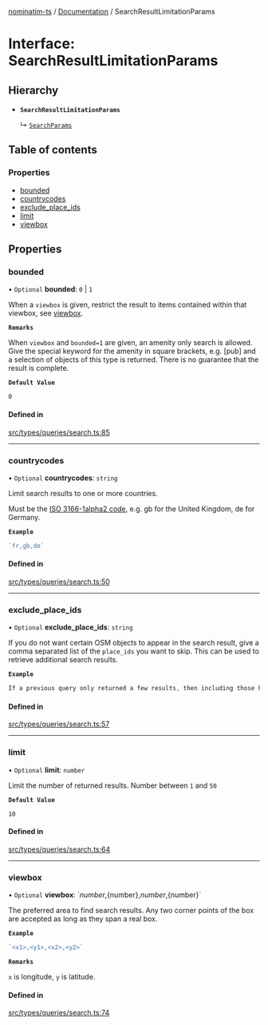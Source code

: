 [nominatim-ts](../README.md) / [Documentation](../modules.md) / SearchResultLimitationParams

# Interface: SearchResultLimitationParams

## Hierarchy

- **`SearchResultLimitationParams`**

  ↳ [`SearchParams`](SearchParams.md)

## Table of contents

### Properties

- [bounded](SearchResultLimitationParams.md#bounded)
- [countrycodes](SearchResultLimitationParams.md#countrycodes)
- [exclude\_place\_ids](SearchResultLimitationParams.md#exclude_place_ids)
- [limit](SearchResultLimitationParams.md#limit)
- [viewbox](SearchResultLimitationParams.md#viewbox)

## Properties

### bounded

• `Optional` **bounded**: ``0`` \| ``1``

When a `viewbox` is given, restrict the result to items contained within that viewbox, see [viewbox](SearchResultLimitationParams.md#viewbox).

**`Remarks`**

When `viewbox` and `bounded=1` are given, an amenity only search is allowed.
Give the special keyword for the amenity in square brackets, e.g. [pub] and a selection of objects of this type is returned.
There is no guarantee that the result is complete.

**`Default Value`**

`0`

#### Defined in

[src/types/queries/search.ts:85](https://github.com/blksnk/nominatim-ts/blob/2f25718/src/types/queries/search.ts#L85)

___

### countrycodes

• `Optional` **countrycodes**: `string`

Limit search results to one or more countries.

Must be the [ISO 3166-1alpha2 code](https://nominatim.org/release-docs/latest/api/Search/#examples:~:text=must%20be%20the-,ISO%203166%2D1alpha2,-code%2C%20e.g), e.g. gb for the United Kingdom, de for Germany.

**`Example`**

```ts
`fr,gb,de`
```

#### Defined in

[src/types/queries/search.ts:50](https://github.com/blksnk/nominatim-ts/blob/2f25718/src/types/queries/search.ts#L50)

___

### exclude\_place\_ids

• `Optional` **exclude\_place\_ids**: `string`

If you do not want certain OSM objects to appear in the search result, give a comma separated list of the `place_ids` you want to skip.
This can be used to retrieve additional search results.

**`Example`**

```ts
If a previous query only returned a few results, then including those here would cause the search to return other, less accurate, matches (if possible)
```

#### Defined in

[src/types/queries/search.ts:57](https://github.com/blksnk/nominatim-ts/blob/2f25718/src/types/queries/search.ts#L57)

___

### limit

• `Optional` **limit**: `number`

Limit the number of returned results.
Number between `1` and `50`

**`Default Value`**

`10`

#### Defined in

[src/types/queries/search.ts:64](https://github.com/blksnk/nominatim-ts/blob/2f25718/src/types/queries/search.ts#L64)

___

### viewbox

• `Optional` **viewbox**: \`${number},${number},${number},${number}\`

The preferred area to find search results.
Any two corner points of the box are accepted as long as they span a real box.

**`Example`**

```ts
`<x1>,<y1>,<x2>,<y2>`
```

**`Remarks`**

`x` is longitude, `y` is latitude.

#### Defined in

[src/types/queries/search.ts:74](https://github.com/blksnk/nominatim-ts/blob/2f25718/src/types/queries/search.ts#L74)
